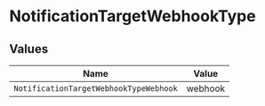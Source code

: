 # NotificationTargetWebhookType


## Values

| Name                                   | Value                                  |
| -------------------------------------- | -------------------------------------- |
| `NotificationTargetWebhookTypeWebhook` | webhook                                |